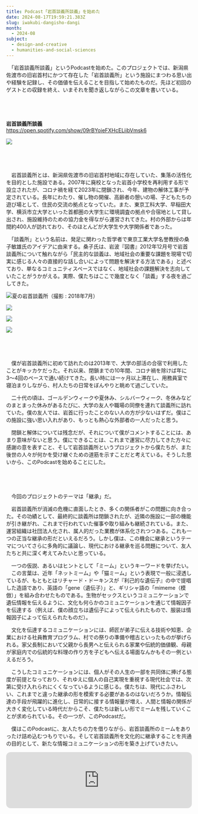 ```yaml
---
title: Podcast「岩首談義所談義」を始めた
date: 2024-08-17T19:59:21.383Z
slug: iwakubi-dangisho-dangi
month:
  - 2024-08
subject:
  - design-and-creative
  - humanities-and-social-sciences
---
```

　「岩首談義所談義」というPodcastを始めた。このプロジェクトでは、新潟県佐渡市の旧岩首村にかつて存在した「岩首談義所」という施設にまつわる思い出や経験を記録し、その価値を伝えることを目指して始めたものだ。先ほど初回のゲストとの収録を終え、いまそれを聞き返しながらこの文章を書いている。

###### 　﻿

**岩首談義所談義**\
<https://open.spotify.com/show/09rBYoieFXHcELiibVmsk6>

![](/images/diary/iwakubi-dangisho-dangi/8.webp)

###### 　﻿

　岩首談義所とは、新潟県佐渡市の旧岩首村地域に存在していた、集落の活性化を目的とした施設である。2007年に廃校となった岩首小学校を再利用する形で設立されたが、コロナ禍を経て2023年に閉鎖され、今年、建物の解体工事が予定されている。長年にわたり、催し物の開催、高齢者の憩いの場、子どもたちの遊び場として、住民の交流の拠点となっていた。また、東京工科大学、早稲田大学、横浜市立大学といった首都圏の大学生に環境調査の拠点や合宿地として貸し出され、施設維持のための協力金を得ながら運営されてきた。村の外部からは年間約400人が訪れており、そのほとんどが大学生や大学関係者であった。

　「談義所」という名前は、発足に関わった哲学者で東京工業大学名誉教授の桑子敏雄氏のアイデアに由来する。桑子氏は、岩波『図書』2012年12月号で岩首談義所について触れながら「民主的な談義は、地域社会の重要な課題を現場で切実に感じる人々の直接的な話し合いによって問題を解決する方法である」と述べており、単なるコミュニティスペースではなく、地域社会の課題解決を志向していたことがうかがえる。実際、僕たちはここで幾度となく「談義」する夜を過ごしてきた。

![夏の岩首談義所（撮影 : 2018年7月）](/images/diary/iwakubi-dangisho-dangi/9.webp)

![](/images/diary/iwakubi-dangisho-dangi/10.webp)

![](/images/diary/iwakubi-dangisho-dangi/11.webp)

![](/images/diary/iwakubi-dangisho-dangi/12.webp)

###### 　﻿

　僕が岩首談義所に初めて訪れたのは2013年で、大学の部活の合宿で利用したことがキッカケだった。それ以来、閉鎖までの10年間、コロナ禍を除けば年に3〜4回のペースで通い続けてきた。長い時には一ヶ月以上滞在し、用務員室で寝泊まりしながら、村人たちの日常をぼんやりと眺めて過ごしていた。

　二十代の頃は、ゴールデンウィークや夏休み、シルバーウィーク、冬休みなどのまとまった休みがあるたびに、大学の友人や職場の同僚を連れて談義所に訪れていた。僕の友人では、岩首に行ったことのない人の方が少ないはずだ。僕はこの施設に強い思い入れがあり、もっとも熱心な外部者の一人だったと思う。

　閉鎖と解体については残念だが、それについて僕がコメントすることには、あまり意味がないと思う。僕にできることは、これまで運営に尽力してきた方々に感謝の意を表すこと、そして岩首談義所というプロジェクトから僕たちが、また後世の人々が何かを受け継ぐための道筋を示すことだと考えている。そうした思いから、このPodcastを始めることにした。

###### 　﻿

　今回のプロジェクトのテーマは「継承」だ。

　岩首談義所が消滅の危機に直面したとき、多くの関係者がこの問題に向き合った。その功績として、最終的に談義所は閉鎖されたが、近隣の施設に一部の機能が引き継がれ、これまで行われていた催事や取り組みも継続されている。また、運営組織は社団法人化され、属人的だった業務が体系化されつつある。これも一つの正当な継承の形だといえるだろう。しかし僕は、この機会に継承というテーマについてさらに多角的に議論し、現代における継承を巡る問題について、友人たちと共に深く考えてみたいと思っている。

　一つの仮説、あるいはヒントとして「ミーム」というキーワードを挙げたい。\
　この言葉は、近年「ネットミーム」や「猫ミーム」という表現で一般に浸透しているが、もともとはリチャード・ドーキンスが『利己的な遺伝子』の中で提唱した造語であり、英語の「gene（遺伝子）」と、ギリシャ語の「mimeme（模倣）」を組み合わせたものである。生物がセックスというコミュニケーションで遺伝情報を伝えるように、文化も何らかのコミュニケーションを通じて情報因子を伝達する（例えば、僕の顔立ちは遺伝子によって伝えられたもので、服装は情報因子によって伝えられたものだ）。

　文化を伝達するコミュニケーションには、師匠が弟子に伝える技術や知恵、企業における社員教育プログラム、村での祭りの準備や稽古といったものが挙げられる。家父長制において父親から長男へと伝えられる家業や伝統的価値観、母親が家庭内での伝統的な料理の作り方を子どもへ伝える場面なんかもその一例といえるだろう。

　こうしたコミュニケーションには、個人がその人生の一部を共同体に捧げる態度が前提となっており、それゆえに個人の自己実現を重視する現代社会では、次第に受け入れられにくくなっているように感じる。僕たちは、現代にふさわしい、これまでと違った継承の形を模索する必要があるのはないだろうか。情報伝達の手段が飛躍的に進化し、日常的に接する情報量が増え、人間と情報の関係が大きく変化している時代だからこそ、僕たちは新しい形でミームを残していくことが求められている。その一つが、このPodcastだ。

　僕はこのPodcastに、友人たちの力を借りながら、岩首談義所のミームをありったけ詰め込むつもりでいる。そして岩首談義所を文化的に継承することを共通の目的として、新たな情報コミュニケーションの形を築き上げていきたい。

<iframe style="border-radius:12px" src="https://open.spotify.com/embed/show/09rBYoieFXHcELiibVmsk6?utm_source=generator" width="100%" height="152" frameBorder="0" allowfullscreen="" allow="autoplay; clipboard-write; encrypted-media; fullscreen; picture-in-picture" loading="lazy"></iframe>
